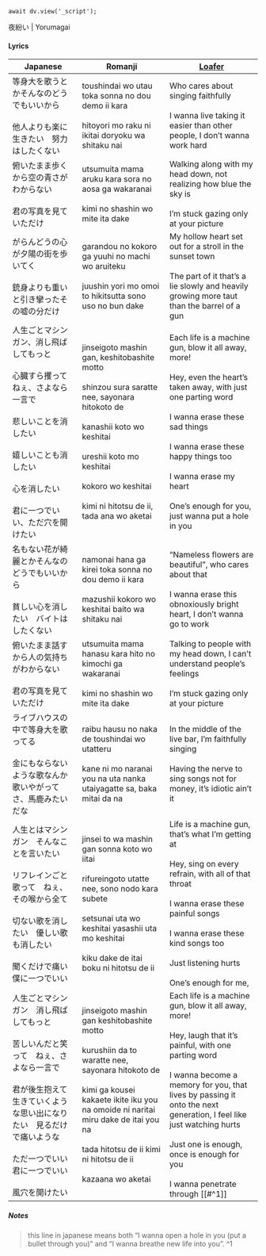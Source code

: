 ```dataviewjs
await dv.view('_script');
```
夜紛い | Yorumagai
#### Lyrics

| Japanese                                                                                                                        | Romanji                                                                                                                                                                                                                                                                | [Loafer](https://docs.google.com/document/d/1AYYdLls9-Q9GX0WNGIxoXgt_6Ne4jr6-bvVPd43UsGg/edit)                                                                                                                                                                                                                                       |
| ------------------------------------------------------------------------------------------------------------------------------- | ---------------------------------------------------------------------------------------------------------------------------------------------------------------------------------------------------------------------------------------------------------------------- | ------------------------------------------------------------------------------------------------------------------------------------------------------------------------------------------------------------------------------------------------------------------------------------------------------------------------------------ |
| 等身大を歌うとかそんなのどうでもいいから<br><br>他人よりも楽に生きたい　努力はしたくない                                                                                | toushindai wo utau toka sonna no dou demo ii kara<br><br>hitoyori mo raku ni ikitai doryoku wa shitaku nai                                                                                                                                                             | Who cares about singing faithfully<br><br>I wanna live taking it easier than other people, I don’t wanna work hard                                                                                                                                                                                                                   |
| 俯いたまま歩くから空の青さがわからない<br><br>君の写真を見ていただけ                                                                                          | utsumuita mama aruku kara sora no aosa ga wakaranai<br><br>kimi no shashin wo mite ita dake                                                                                                                                                                            | Walking along with my head down, not realizing how blue the sky is<br><br>I’m stuck gazing only at your picture                                                                                                                                                                                                                      |
| がらんどうの心が夕陽の街を歩いてく<br><br>銃身よりも重いと引き攣ったその嘘の分だけ                                                                                   | garandou no kokoro ga yuuhi no machi wo aruiteku<br><br>juushin yori mo omoi to hikitsutta sono uso no bun dake                                                                                                                                                        | My hollow heart set out for a stroll in the sunset town<br><br>The part of it that’s a lie slowly and heavily growing more taut than the barrel of a gun                                                                                                                                                                             |
| 人生ごとマシンガン、消し飛ばしてもっと<br><br>心臓すら攫って　ねぇ、さよなら一言で<br><br>悲しいことを消したい<br><br>嬉しいことも消したい<br><br>心を消したい<br><br>君に一つでいい、ただ穴を開けたい         | jinseigoto mashin gan, keshitobashite motto<br><br>shinzou sura saratte nee, sayonara hitokoto de<br><br>kanashii koto wo keshitai<br><br>ureshii koto mo keshitai<br><br>kokoro wo keshitai<br><br>kimi ni hitotsu de ii, tada ana wo aketai                          | Each life is a machine gun, blow it all away, more!<br><br>Hey, even the heart’s taken away, with just one parting word<br><br>I wanna erase these sad things<br><br>I wanna erase these happy things too<br><br>I wanna erase my heart<br><br>One’s enough for you, just wanna put a hole in you                                    |
| 名もない花が綺麗とかそんなのどうでもいいから<br><br>貧しい心を消したい　バイトはしたくない                                                                               | namonai hana ga kirei toka sonna no dou demo ii kara<br><br>mazushii kokoro wo keshitai baito wa shitaku nai                                                                                                                                                           | “Nameless flowers are beautiful”, who cares about that<br><br>I wanna erase this obnoxiously bright heart, I don’t wanna go to work                                                                                                                                                                                                  |
| 俯いたまま話すから人の気持ちがわからない<br><br>君の写真を見ていただけ                                                                                         | utsumuita mama hanasu kara hito no kimochi ga wakaranai<br><br>kimi no shashin wo mite ita dake                                                                                                                                                                        | Talking to people with my head down, I can’t understand people’s feelings<br><br>I’m stuck gazing only at your picture                                                                                                                                                                                                               |
| ライブハウスの中で等身大を歌ってる<br><br>金にもならないような歌なんか歌いやがってさ、馬鹿みたいだな                                                                          | raibu hausu no naka de toushindai wo utatteru<br><br>kane ni mo naranai you na uta nanka utaiyagatte sa, baka mitai da na                                                                                                                                              | In the middle of the live bar, I’m faithfully singing<br><br>Having the nerve to sing songs not for money, it’s idiotic ain’t it                                                                                                                                                                                                     |
| 人生とはマシンガン　そんなことを言いたい<br><br>リフレインごと歌って　ねぇ、その喉から全て<br><br>切ない歌を消したい　優しい歌も消したい<br><br>聞くだけで痛い　僕に一つでいい                             | jinsei to wa mashin gan sonna koto wo iitai<br><br>rifureingoto utatte nee, sono nodo kara subete<br><br>setsunai uta wo keshitai yasashii uta mo keshitai<br><br>kiku dake de itai boku ni hitotsu de ii                                                              | Life is a machine gun, that’s what I’m getting at<br><br>Hey, sing on every refrain, with all of that throat<br><br>I wanna erase these painful songs<br><br>I wanna erase these kind songs too<br><br>Just listening hurts<br><br>One’s enough for me,                                                                              |
| 人生ごとマシンガン　消し飛ばしてもっと<br><br>苦しいんだと笑って　ねぇ、さよなら一言で<br><br>君が後生抱えて生きていくような思い出になりたい　見るだけで痛いような<br><br>ただ一つでいい　君に一つでいい<br><br>風穴を開けたい | jinseigoto mashin gan keshitobashite motto<br><br>kurushiin da to waratte nee, sayonara hitokoto de<br><br>kimi ga kousei kakaete ikite iku you na omoide ni naritai miru dake de itai you na<br><br>tada hitotsu de ii kimi ni hitotsu de ii<br><br>kazaana wo aketai | Each life is a machine gun, blow it all away, more!<br><br>Hey, laugh that it’s painful, with one parting word<br><br>I wanna become a memory for you, that lives by passing it onto the next generation, I feel like just watching hurts<br><br>Just one is enough, once is enough for you<br><br>I wanna penetrate through [[#^1]] |
##### Notes
>this line in japanese means both “I wanna open a hole in you (put a bullet through you)” and “I wanna breathe new life into you”. ^1